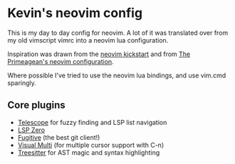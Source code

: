 # Kevin's neovim config

This is my day to day config for neovim. A lot of it was translated over from my old
vimscript vimrc into a neovim lua configuration.

Inspiration was drawn from the [neovim kickstart](https://github.com/nvim-lua/kickstart.nvim)
and from [The Primeagean's neovim configuration](https://www.youtube.com/watch?v=w7i4amO_zaE).

Where possible I've tried to use the neovim lua bindings, and use vim.cmd sparingly.

## Core plugins

- [Telescope](https://github.com/nvim-telescope/telescope.nvim) for fuzzy finding and LSP list navigation
- [LSP Zero](https://github.com/VonHeikemen/lsp-zero.nvim)
- [Fugitive](https://github.com/tpope/vim-fugitive) (the best git client!)
- [Visual Multi](https://github.com/mg979/vim-visual-multi) (for multiple cursor support with C-n)
- [Treesitter](https://github.com/nvim-treesitter/nvim-treesitter) for AST magic and syntax highlighting

